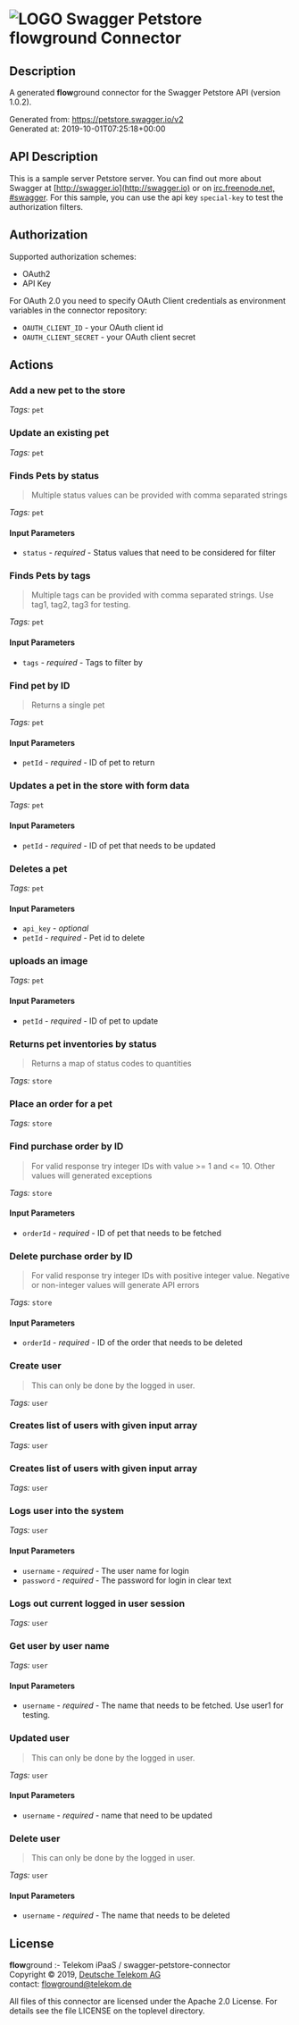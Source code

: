 # ![LOGO](logo.png) Swagger Petstore **flow**ground Connector

## Description

A generated **flow**ground connector for the Swagger Petstore API (version 1.0.2).

Generated from: https://petstore.swagger.io/v2<br/>
Generated at: 2019-10-01T07:25:18+00:00

## API Description

This is a sample server Petstore server.  You can find out more about Swagger at [http://swagger.io](http://swagger.io) or on [irc.freenode.net, #swagger](http://swagger.io/irc/).  For this sample, you can use the api key `special-key` to test the authorization filters.<br/>

## Authorization

Supported authorization schemes:
- OAuth2
- API Key


For OAuth 2.0 you need to specify OAuth Client credentials as environment variables in the connector repository:
* `OAUTH_CLIENT_ID` - your OAuth client id
* `OAUTH_CLIENT_SECRET` - your OAuth client secret

## Actions

### Add a new pet to the store

*Tags:* `pet`

### Update an existing pet

*Tags:* `pet`

### Finds Pets by status
> Multiple status values can be provided with comma separated strings<br/>

*Tags:* `pet`

#### Input Parameters
* `status` - _required_ - Status values that need to be considered for filter<br/>

### Finds Pets by tags
> Multiple tags can be provided with comma separated strings. Use tag1, tag2, tag3 for testing.<br/>

*Tags:* `pet`

#### Input Parameters
* `tags` - _required_ - Tags to filter by<br/>

### Find pet by ID
> Returns a single pet<br/>

*Tags:* `pet`

#### Input Parameters
* `petId` - _required_ - ID of pet to return<br/>

### Updates a pet in the store with form data

*Tags:* `pet`

#### Input Parameters
* `petId` - _required_ - ID of pet that needs to be updated<br/>

### Deletes a pet

*Tags:* `pet`

#### Input Parameters
* `api_key` - _optional_
* `petId` - _required_ - Pet id to delete<br/>

### uploads an image

*Tags:* `pet`

#### Input Parameters
* `petId` - _required_ - ID of pet to update<br/>

### Returns pet inventories by status
> Returns a map of status codes to quantities<br/>

*Tags:* `store`

### Place an order for a pet

*Tags:* `store`

### Find purchase order by ID
> For valid response try integer IDs with value >= 1 and <= 10. Other values will generated exceptions<br/>

*Tags:* `store`

#### Input Parameters
* `orderId` - _required_ - ID of pet that needs to be fetched<br/>

### Delete purchase order by ID
> For valid response try integer IDs with positive integer value. Negative or non-integer values will generate API errors<br/>

*Tags:* `store`

#### Input Parameters
* `orderId` - _required_ - ID of the order that needs to be deleted<br/>

### Create user
> This can only be done by the logged in user.<br/>

*Tags:* `user`

### Creates list of users with given input array

*Tags:* `user`

### Creates list of users with given input array

*Tags:* `user`

### Logs user into the system

*Tags:* `user`

#### Input Parameters
* `username` - _required_ - The user name for login<br/>
* `password` - _required_ - The password for login in clear text<br/>

### Logs out current logged in user session

*Tags:* `user`

### Get user by user name

*Tags:* `user`

#### Input Parameters
* `username` - _required_ - The name that needs to be fetched. Use user1 for testing.<br/>

### Updated user
> This can only be done by the logged in user.<br/>

*Tags:* `user`

#### Input Parameters
* `username` - _required_ - name that need to be updated<br/>

### Delete user
> This can only be done by the logged in user.<br/>

*Tags:* `user`

#### Input Parameters
* `username` - _required_ - The name that needs to be deleted<br/>

## License

**flow**ground :- Telekom iPaaS / swagger-petstore-connector<br/>
Copyright © 2019, [Deutsche Telekom AG](https://www.telekom.de)<br/>
contact: flowground@telekom.de

All files of this connector are licensed under the Apache 2.0 License. For details
see the file LICENSE on the toplevel directory.
